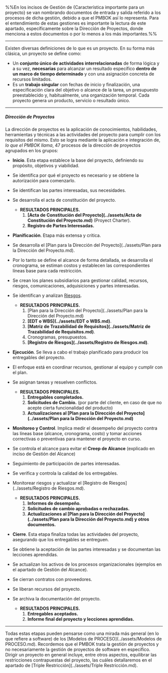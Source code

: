 %%En los incisos de Gestión de {Característica importante para un proyecto} se van nombrando documentos de entrada y salida referido a los procesos de dicha gestión, debido a que el PMBOK así lo representa. Para el entendimiento de estas gestiones es importante la lectura de este apartado, específicamente sobre la Dirección de Proyectos, donde menciona a estos documentos o por lo menos a los más importantes.%%
****
Existen diversas definiciones de lo que es un proyecto. En su forma más clásica, un proyecto se define como: 
- Un **conjunto único de actividades interrelacionadas** de forma lógica y a su vez, **necesarias** para alcanzar un resultado específico **dentro de un marco de tiempo determinado** y con una asignación concreta de recursos limitados. 
- Es un **trabajo singular** con fechas de inicio y finalización, una especificación clara del objetivo o alcance de la tarea, un presupuesto preestablecido y, habitualmente, una organización temporal. 
Cada proyecto genera un producto, servicio o resultado único.
****
##### **Dirección de Proyectos**
La dirección de proyectos es la aplicación de conocimientos, habilidades, herramientas y técnicas a las actividades del proyecto para cumplir con los requisitos del mismo. Esto se logra mediante la aplicación e integración de, *lo que el PMBOK llama*, 47 procesos de la dirección de proyectos agrupados en los grupos:
- **Inicio**. Esta etapa establece la base del proyecto, definiendo su propósito, objetivos y viabilidad. 
- Se identifica por qué el proyecto es necesario y se obtiene la autorización para comenzarlo.
- Se identifican las partes interesadas, sus necesidades. 
- Se desarrolla el acta de constitución del proyecto. 
	- **RESULTADOS PRINCIPALES.**
		1. **[Acta de Constitución del Proyecto](../assets/Acta de Constitución del Proyecto.md)** (Proyect Charter).
		2. **Registro de Partes Interesadas.** 

- **Planificación**. Etapa más extensa y crítica.
- Se desarrolla el [Plan para la Dirección del Proyecto](../assets/Plan para la Dirección del Proyecto.md).
- Por lo tanto se define el alcance de forma detallada, se desarrolla el cronograma, se estiman costos y establecen las correspondientes líneas base para cada restricción.
- Se crean los planes subsidiarios para gestionar calidad, recursos, riesgos, comunicaciones, adquisiciones y partes interesadas.
- Se identifican y analizan [Riesgos](../assets/Riesgos.md).
	- **RESULTADOS PRINCIPALES.**
		1. [Plan para la Dirección del Proyecto](../assets/Plan para la Dirección del Proyecto.md)
		2. **[EDT o WBS](../assets/EDT o WBS.md)**.
		3. **[Matriz de Trazabilidad de Requisitos](../assets/Matriz de Trazabilidad de Requisitos.md)**.
		4. Cronogramas, presupuestos.
		5. **[Registro de Riesgos](../assets/Registro de Riesgos.md)**.

- **Ejecución**. Se lleva a cabo el trabajo planificado para producir los entregables del proyecto.
- El enfoque está en coordinar recursos, gestionar al equipo y cumplir con el plan.
- Se asignan tareas y resuelven conflictos.
	- **RESULTADOS PRINCIPALES.**
		1. **Entregables completados.**
		2. **Solicitudes de Cambio.** (por parte del cliente, en caso de que no acepte cierta funcionalidad del producto)
		3. **Actualizaciones al [Plan para la Dirección del Proyecto](../assets/Plan para la Dirección del Proyecto.md)**

- **Monitoreo y Control**. Implica medir el desempeño del proyecto contra las líneas base (alcance, cronograma, costo) y tomar acciones correctivas o preventivas para mantener el proyecto en curso.
- Se controla el alcance para evitar el **Creep de Alcance** (explicado en inciso de Gestión del Alcance)
- Seguimiento de participación de partes interesadas.
- Se verifica y controla la calidad de los entregables.
- Monitorear riesgos y actualizar el [Registro de Riesgos](../assets/Registro de Riesgos.md).
	- **RESULTADOS PRINCIPALES.**
		1. **Informes de desempeño.**
		2. **Solicitudes de cambio aprobadas o rechazadas.**
		3. **Actualizaciones al [Plan para la Dirección del Proyecto](../assets/Plan para la Dirección del Proyecto.md) y otros documentos.**

- **Cierre**. Esta etapa finaliza todas las actividades del proyecto, asegurando que los entregables se entreguen. 
- Se obtiene la aceptación de las partes interesadas y se documentan las lecciones aprendidas.
- Se actualizan los activos de los procesos organizacionales (ejemplos en el apartado de Gestión del Alcance).
- Se cierran contratos con proveedores.
- Se liberan recursos del proyecto.
- Se archiva la documentación del proyecto.
	- **RESULTADOS PRINCIPALES.**
		1. **Entregables aceptados.**
		2. **Informe final del proyecto y lecciones aprendidas.**
****
Todas estas etapas pueden pensarse como una mirada más general (en lo que refiere a software) de los [Modelos de PROCESO](../assets/Modelos de PROCESO.md). Recordemos que el PMBOK trata la gestión de proyectos y no necesariamente la gestión de proyectos de software en específico.
Dirigir un proyecto en general incluye, entre otros aspectos, equilibrar las restricciones contrapuestas del proyecto, las cuáles detallaremos en el apartado de [Triple Restricción](../assets/Triple Restricción.md).
